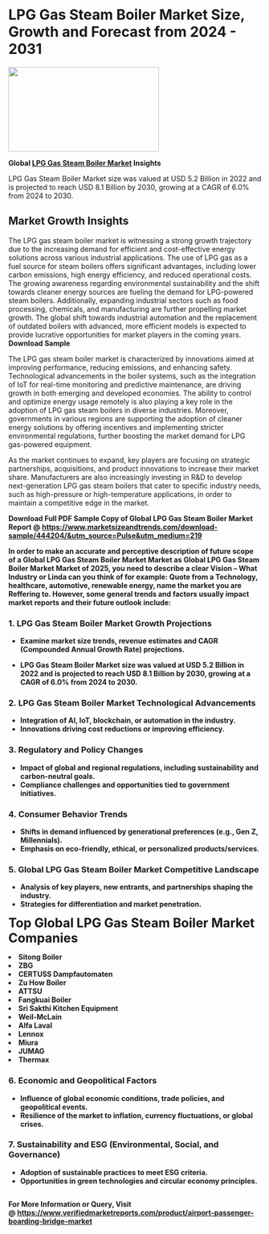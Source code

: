 <H1>LPG Gas Steam Boiler Market Size, Growth and Forecast from 2024 - 2031</H1><img class="aligncenter size-medium wp-image-584254" src="https://thirdeyenews.in/wp-content/uploads/2024/09/Global-Market-Research-300x168.jpeg" alt="" width="300" height="168" /><p><strong>Global&nbsp;<a href="https://www.marketsizeandtrends.com/download-sample/444204/&amp;utm_source=Pulse&amp;utm_medium=219">LPG Gas Steam Boiler Market</a> Insights</strong></p><p>LPG Gas Steam Boiler Market size was valued at USD 5.2 Billion in 2022 and is projected to reach USD 8.1 Billion by 2030, growing at a CAGR of 6.0% from 2024 to 2030.</p><p><h2>Market Growth Insights</h2> <p>The LPG gas steam boiler market is witnessing a strong growth trajectory due to the increasing demand for efficient and cost-effective energy solutions across various industrial applications. The use of LPG gas as a fuel source for steam boilers offers significant advantages, including lower carbon emissions, high energy efficiency, and reduced operational costs. The growing awareness regarding environmental sustainability and the shift towards cleaner energy sources are fueling the demand for LPG-powered steam boilers. Additionally, expanding industrial sectors such as food processing, chemicals, and manufacturing are further propelling market growth. The global shift towards industrial automation and the replacement of outdated boilers with advanced, more efficient models is expected to provide lucrative opportunities for market players in the coming years. <strong>Download Sample</strong> <p>The LPG gas steam boiler market is characterized by innovations aimed at improving performance, reducing emissions, and enhancing safety. Technological advancements in the boiler systems, such as the integration of IoT for real-time monitoring and predictive maintenance, are driving growth in both emerging and developed economies. The ability to control and optimize energy usage remotely is also playing a key role in the adoption of LPG gas steam boilers in diverse industries. Moreover, governments in various regions are supporting the adoption of cleaner energy solutions by offering incentives and implementing stricter environmental regulations, further boosting the market demand for LPG gas-powered equipment. <p>As the market continues to expand, key players are focusing on strategic partnerships, acquisitions, and product innovations to increase their market share. Manufacturers are also increasingly investing in R&D to develop next-generation LPG gas steam boilers that cater to specific industry needs, such as high-pressure or high-temperature applications, in order to maintain a competitive edge in the market. <strong></p><p><span class=""><strong>Download Full PDF Sample Copy of Global LPG Gas Steam Boiler Market Report</strong> @ <a href="https://www.marketsizeandtrends.com/download-sample/444204/&amp;utm_source=Pulse&amp;utm_medium=219" target="_blank">https://www.marketsizeandtrends.com/download-sample/444204/&amp;utm_source=Pulse&amp;utm_medium=219</a></span></p><p>In order to make an accurate and perceptive description of future scope of a Global&nbsp;LPG Gas Steam Boiler Market Market as Global&nbsp;LPG Gas Steam Boiler Market Market of 2025, you need to describe a clear Vision &ndash; What Industry or Linda can you think of for example: Quote from a Technology, healthcare, automotive, renewable energy, name the market you are Reffering to. However, some general trends and factors usually impact market reports and their future outlook include:</p><h3>1.&nbsp;<strong>LPG Gas Steam Boiler Market Growth Projections</strong></h3><ul><li>Examine market size trends, revenue estimates and CAGR (Compounded Annual Growth Rate) projections.</li><li><p>LPG Gas Steam Boiler Market size was valued at USD 5.2 Billion in 2022 and is projected to reach USD 8.1 Billion by 2030, growing at a CAGR of 6.0% from 2024 to 2030.</p></li></ul><h3>2.&nbsp;<strong>LPG Gas Steam Boiler Market Technological Advancements</strong></h3><ul><li>Integration of AI, IoT, blockchain, or automation in the industry.</li><li>Innovations driving cost reductions or improving efficiency.</li></ul><h3>3.&nbsp;<strong>Regulatory and Policy Changes</strong></h3><ul><li>Impact of global and regional regulations, including sustainability and carbon-neutral goals.</li><li>Compliance challenges and opportunities tied to government initiatives.</li></ul><h3>4.&nbsp;<strong>Consumer Behavior Trends</strong></h3><ul><li>Shifts in demand influenced by generational preferences (e.g., Gen Z, Millennials).</li><li>Emphasis on eco-friendly, ethical, or personalized products/services.</li></ul><h3>5.&nbsp;<strong>Global LPG Gas Steam Boiler Market Competitive Landscape</strong></h3><ul><li>Analysis of key players, new entrants, and partnerships shaping the industry.</li><li>Strategies for differentiation and market penetration.</li></ul><p data-pm-slice="1 1 []"><span style="color: inherit; font-family: inherit; font-size: 25px;">Top Global LPG Gas Steam Boiler Market Companies</span></p><div class="" data-test-id=""><p><li>Sitong Boiler</li><li> ZBG</li><li> CERTUSS Dampfautomaten</li><li> Zu How Boiler</li><li> ATTSU</li><li> Fangkuai Boiler</li><li> Sri Sakthi Kitchen Equipment</li><li> Weil-McLain</li><li> Alfa Laval</li><li> Lennox</li><li> Miura</li><li> JUMAG</li><li> Thermax</li></p></div><h3>6.&nbsp;<strong>Economic and Geopolitical Factors</strong></h3><ul><li>Influence of global economic conditions, trade policies, and geopolitical events.</li><li>Resilience of the market to inflation, currency fluctuations, or global crises.</li></ul><h3>7.&nbsp;<strong>Sustainability and ESG (Environmental, Social, and Governance)</strong></h3><ul><li>Adoption of sustainable practices to meet ESG criteria.</li><li>Opportunities in green technologies and circular economy principles.</li></ul><h2><strong style="font-size: 14px;">For More Information or Query, Visit @&nbsp;</strong><a style="background-color: #ffffff; font-size: 14px;" href="https://www.marketsizeandtrends.com/report/lpg-gas-steam-boiler-market/" target="_blank">https://www.verifiedmarketreports.com/product/airport-passenger-boarding-bridge-market</a></h2>
